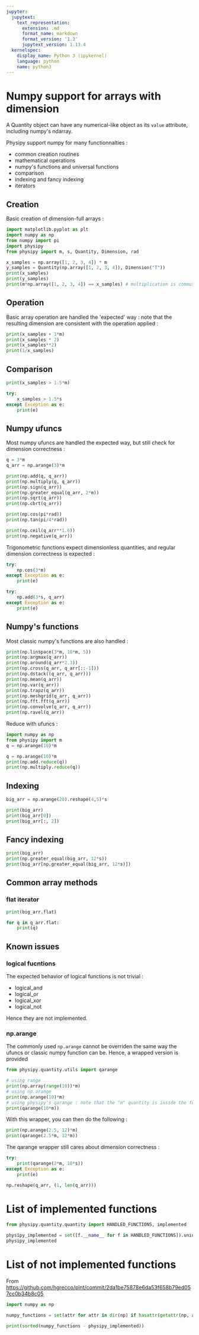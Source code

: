 ```yaml
---
jupyter:
  jupytext:
    text_representation:
      extension: .md
      format_name: markdown
      format_version: '1.3'
      jupytext_version: 1.13.4
  kernelspec:
    display_name: Python 3 (ipykernel)
    language: python
    name: python3
---
```


# Numpy support for arrays with dimension


A Quantity object can have any numerical-like object as its `value` attribute, including numpy's ndarray.


Physipy support numpy for many functionnalties : 
 - common creation routines
 - mathematical operations
 - numpy's functions and universal functions
 - comparison
 - indexing and fancy indexing
 - iterators



## Creation
Basic creation of dimension-full arrays : 

```python
import matplotlib.pyplot as plt
import numpy as np
from numpy import pi
import physipy
from physipy import m, s, Quantity, Dimension, rad
```

```python
x_samples = np.array([1, 2, 3, 4]) * m
y_samples = Quantity(np.array([1, 2, 3, 4]), Dimension("T"))
print(x_samples)
print(y_samples)
print(m*np.array([1, 2, 3, 4]) == x_samples) # multiplication is commutativ
```

## Operation
Basic array operation are handled the 'expected' way : note that the resulting dimension are consistent with the operation applied : 

```python
print(x_samples + 1*m)
print(x_samples * 2)
print(x_samples**2)
print(1/x_samples)

```

## Comparison

```python
print(x_samples > 1.5*m)

try: 
    x_samples > 1.5*s
except Exception as e:
    print(e)

```

## Numpy ufuncs
Most numpy ufuncs are handled the expected way, but still check for dimension correctness :

```python
q = 3*m
q_arr = np.arange(3)*m

print(np.add(q, q_arr))
print(np.multiply(q, q_arr))
print(np.sign(q_arr))
print(np.greater_equal(q_arr, 2*m))
print(np.sqrt(q_arr))
print(np.cbrt(q_arr))

print(np.cos(pi*rad))
print(np.tan(pi/4*rad))

print(np.ceil(q_arr**1.6))
print(np.negative(q_arr))
```

Trigonometric functions expect dimensionless quantities, and regular dimension correctness is expected : 

```python
try:
    np.cos(3*m)
except Exception as e:
    print(e)

try:
    np.add(3*s, q_arr)
except Exception as e:
    print(e)
```

## Numpy's functions


Most classic numpy's functions are also handled : 

```python
print(np.linspace(3*m, 10*m, 5))
print(np.argmax(q_arr))
print(np.around(q_arr*2.3))
print(np.cross(q_arr, q_arr[::-1]))
print(np.dstack((q_arr, q_arr)))
print(np.mean(q_arr))
print(np.var(q_arr))
print(np.trapz(q_arr))
print(np.meshgrid(q_arr, q_arr))
print(np.fft.fft(q_arr))
print(np.convolve(q_arr, q_arr))
print(np.ravel(q_arr))
```

Reduce with ufuncs :

```python
import numpy as np
from physipy import m
q = np.arange(10)*m
```

```python
q = np.arange(10)*m
print(np.add.reduce(q))
print(np.multiply.reduce(q))
```

## Indexing

```python
big_arr = np.arange(20).reshape(4,5)*s

print(big_arr)
print(big_arr[0])
print(big_arr[:, 2])
```

## Fancy indexing

```python
print(big_arr)
print(np.greater_equal(big_arr, 12*s))
print(big_arr[np.greater_equal(big_arr, 12*s)])
```

## Common array methods


### flat iterator

```python
print(big_arr.flat)

for q in q_arr.flat:
    print(q)

```

## Known issues


### logical fucntions


The expected behavior of logical functions is not trivial : 
 - logical_and 
 - logical_or
 - logical_xor
 - logical_not
 
Hence they are not implemented.


### np.arange


The commonly used `np.arange` cannot be overriden the same way the ufuncs or classic numpy function can be. Hence, a wrapped version is provided

```python
from physipy.quantity.utils import qarange
```

```python
# using range
print(np.array(range(10))*m)
# using np.arange
print(np.arange(10)*m)
# using physipy's qarange : note that the "m" quantity is inside the function call
print(qarange(10*m))
```

With this wrapper, you can then do the following :

```python
print(np.arange(2.5, 12)*m)
print(qarange(2.5*m, 12*m))
```

The qarange wrapper still cares about dimension correctness : 

```python
try:
    print(qarange(2*m, 10*s))
except Exception as e:
    print(e)
```

```python
np.reshape(q_arr, (1, len(q_arr)))
```

# List of implemented functions

```python
from physipy.quantity.quantity import HANDLED_FUNCTIONS, implemented

physipy_implemented = set([f.__name__ for f in HANDLED_FUNCTIONS]).union(set(implemented))
physipy_implemented
```

<!-- #region tags=[] -->
# List of not implemented functions
<!-- #endregion -->

From https://github.com/hgrecco/pint/commit/2da1be75878e6da53f658b79ed057cc0b34b8c05

```python
import numpy as np

numpy_functions = set(attr for attr in dir(np) if hasattr(getattr(np, attr), '_implementation'))

print(sorted(numpy_functions - physipy_implemented))
```
